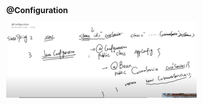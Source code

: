 ## @Configuration

![](https://github.com/peothach/Spring-Framework/blob/master/image/configuration.JPG)
